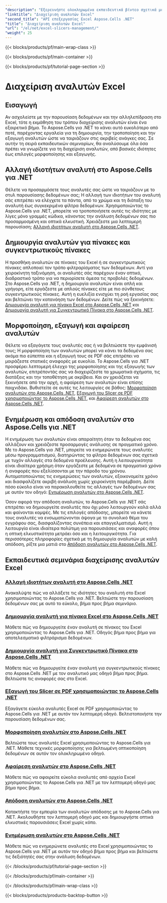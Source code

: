 ```yaml
---
"description": "Εξερευνήστε ολοκληρωμένα εκπαιδευτικά βίντεο σχετικά με τη διαχείριση αναλυτών Excel με το Aspose.Cells για .NET. Μάθετε πώς να δημιουργείτε, να ενημερώνετε, να μορφοποιείτε και να εξάγετε αναλυτές χωρίς κόπο."
"linktitle": "Διαχείριση αναλυτών Excel"
"second_title": "API επεξεργασίας Excel Aspose.Cells .NET"
"title": "Διαχείριση αναλυτών Excel"
"url": "/el/net/excel-slicers-management/"
"weight": 25
---
```


{{< blocks/products/pf/main-wrap-class >}}

{{< blocks/products/pf/main-container >}}

{{< blocks/products/pf/tutorial-page-section >}}

# Διαχείριση αναλυτών Excel

## Εισαγωγή

Αν ασχολείστε με την παρουσίαση δεδομένων και την αλληλεπίδραση στο Excel, τότε η εκμάθηση του τρόπου διαχείρισης αναλυτών είναι ένα εξαιρετικό βήμα. Το Aspose.Cells για .NET το κάνει αυτό ευκολότερο από ποτέ, παρέχοντας εργαλεία για τη δημιουργία, την τροποποίηση και την εξαγωγή αναλυτών ώστε να ταιριάζουν στις ακριβείς ανάγκες σας. Σε αυτήν τη σειρά εκπαιδευτικών σεμιναρίων, θα αναλύσουμε όλα όσα πρέπει να γνωρίζετε για τη διαχείριση αναλυτών, από βασικές ιδιότητες έως επιλογές μορφοποίησης και εξαγωγής.

## Αλλαγή ιδιοτήτων αναλυτή στο Aspose.Cells για .NET
Θέλετε να προσαρμόσετε τους αναλυτές σας ώστε να ταιριάζουν με το στυλ παρουσίασης δεδομένων σας; Η αλλαγή των ιδιοτήτων του αναλυτή σάς επιτρέπει να ελέγχετε τα πάντα, από το χρώμα και τη διάταξη του αναλυτή έως συγκεκριμένα φίλτρα δεδομένων. Χρησιμοποιώντας το Aspose.Cells για .NET, μπορείτε να τροποποιήσετε αυτές τις ιδιότητες με λίγες μόνο γραμμές κώδικα, κάνοντας την ανάλυση δεδομένων σας πιο προσαρμοσμένη και οπτικά ελκυστική. Χρειάζεστε μια λεπτομερή παρουσίαση; [Αλλαγή ιδιοτήτων αναλυτή στο Aspose.Cells .NET](./change-slicer-properties/).

## Δημιουργία αναλυτών για πίνακες και συγκεντρωτικούς πίνακες
Η προσθήκη αναλυτών σε πίνακες του Excel ή σε συγκεντρωτικούς πίνακες απλοποιεί τον τρόπο φιλτραρίσματος των δεδομένων. Αντί για χειροκίνητη ταξινόμηση, οι αναλυτές σάς παρέχουν έναν οπτικό, διαδραστικό τρόπο για να περιορίσετε άμεσα τις προβολές δεδομένων. Στο Aspose.Cells για .NET, η δημιουργία αναλυτών είναι απλή και γρήγορη, είτε εργάζεστε με απλούς πίνακες είτε με πιο σύνθετους συγκεντρωτικούς πίνακες. Αυτή η ευελιξία ενισχύει τη ροή εργασίας σας και βελτιώνει την κατανόηση των δεδομένων. Δείτε πώς να ξεκινήσετε: [Δημιουργία αναλυτή για πίνακα Excel στο Aspose.Cells .NET](./create-slicer-excel-table/) και [Δημιουργία αναλυτή για Συγκεντρωτικό Πίνακα στο Aspose.Cells .NET](./create-slicer-pivot-table/).

## Μορφοποίηση, εξαγωγή και αφαίρεση αναλυτών
Θέλετε να εξαγάγετε τους αναλυτές σας ή να βελτιώσετε την εμφάνισή τους; Η μορφοποίηση των αναλυτών μπορεί να κάνει τα δεδομένα σας ακόμα πιο εύπεπτα και η εξαγωγή τους σε PDF σάς επιτρέπει να μοιράζεστε στατικές αναφορές με ευκολία. Το Aspose.Cells για .NET προσφέρει λεπτομερή έλεγχο της μορφοποίησης και της εξαγωγής των αναλυτών, επιτρέποντάς σας να διαχειρίζεστε τα χρωματικά σχήματα, τις διατάξεις και την τοποθέτηση με ακρίβεια. Και αν χρειάζεται να ξεκινήσετε από την αρχή, η αφαίρεση των αναλυτών είναι επίσης παιχνιδάκι. Βυθιστείτε σε αυτές τις λειτουργίες σε βάθος: [Μορφοποίηση αναλυτών στο Aspose.Cells .NET](./format-slicers/), [Εξαγωγή του Slicer σε PDF χρησιμοποιώντας το Aspose.Cells .NET](./export-slicer-to-pdf/), και [Αφαίρεση αναλυτών στο Aspose.Cells .NET](./remove-slicers/).

## Ενημέρωση και απόδοση αναλυτών στο Aspose.Cells για .NET

Η ενημέρωση των αναλυτών είναι απαραίτητη όταν τα δεδομένα σας αλλάζουν και χρειάζεστε προσαρμογές ανάλυσης σε πραγματικό χρόνο. Με το Aspose.Cells για .NET, μπορείτε να ενημερώνετε τους αναλυτές μέσω προγραμματισμού, διατηρώντας τα φίλτρα δεδομένων σας σχετικά με τυχόν αλλαγές στα δεδομένα προέλευσης. Αυτή η λειτουργικότητα είναι ιδιαίτερα χρήσιμη όταν εργάζεστε με δεδομένα σε πραγματικό χρόνο ή αναφορές που εξελίσσονται με την πάροδο του χρόνου. Αυτοματοποιώντας τις ενημερώσεις των αναλυτών, εξοικονομείτε χρόνο και διασφαλίζετε ακριβή ανάλυση χωρίς χειροκίνητη παρέμβαση. Δείτε πόσο εύκολο είναι να παρακολουθείτε τις αλλαγές των δεδομένων σας με αυτόν τον οδηγό: [Ενημέρωση αναλυτών στο Aspose.Cells .NET](./update-slicers/).

Όσον αφορά την απόδοση αναλυτών, το Aspose.Cells για .NET σάς επιτρέπει να δημιουργείτε αναλυτές που όχι μόνο λειτουργούν καλά αλλά και φαίνονται κομψές. Με τις επιλογές απόδοσης, μπορείτε να κάνετε τους αναλυτές να ενσωματώνονται άψογα με το συνολικό θέμα του εγγράφου σας, διασφαλίζοντας συνέπεια και επαγγελματισμό. Αυτή η λειτουργία είναι ιδιαίτερα πολύτιμη για παρουσιάσεις και αναφορές όπου η οπτική ελκυστικότητα μετράει όσο και η λειτουργικότητα. Για περισσότερες πληροφορίες σχετικά με τη δημιουργία αναλυτών με καλή απόδοση, ρίξτε μια ματιά στο [Απόδοση αναλυτών στο Aspose.Cells .NET](./render-slicers/).

## Εκπαιδευτικά σεμινάρια διαχείρισης αναλυτών Excel
### [Αλλαγή ιδιοτήτων αναλυτή στο Aspose.Cells .NET](./change-slicer-properties/)
Ανακαλύψτε πώς να αλλάξετε τις ιδιότητες του αναλυτή στο Excel χρησιμοποιώντας το Aspose.Cells για .NET. Βελτιώστε την παρουσίαση δεδομένων σας με αυτό το εύκολο, βήμα προς βήμα σεμινάριο.
### [Δημιουργία αναλυτή για πίνακα Excel στο Aspose.Cells .NET](./create-slicer-excel-table/)
Μάθετε πώς να δημιουργείτε έναν αναλυτή σε πίνακες του Excel χρησιμοποιώντας το Aspose.Cells για .NET. Οδηγός βήμα προς βήμα για αποτελεσματικό φιλτράρισμα δεδομένων.
### [Δημιουργία αναλυτή για Συγκεντρωτικό Πίνακα στο Aspose.Cells .NET](./create-slicer-pivot-table/)
Μάθετε πώς να δημιουργείτε έναν αναλυτή για συγκεντρωτικούς πίνακες στο Aspose.Cells .NET με τον αναλυτικό μας οδηγό βήμα προς βήμα. Βελτιώστε τις αναφορές σας στο Excel.
### [Εξαγωγή του Slicer σε PDF χρησιμοποιώντας το Aspose.Cells .NET](./export-slicer-to-pdf/)
Εξαγάγετε εύκολα αναλυτές Excel σε PDF χρησιμοποιώντας το Aspose.Cells για .NET με αυτόν τον λεπτομερή οδηγό. Βελτιστοποιήστε την παρουσίαση δεδομένων σας.
### [Μορφοποίηση αναλυτών στο Aspose.Cells .NET](./format-slicers/)
Βελτιώστε τους αναλυτές Excel χρησιμοποιώντας το Aspose.Cells για .NET. Μάθετε τεχνικές μορφοποίησης για βελτιωμένη οπτικοποίηση δεδομένων σε αυτόν τον ολοκληρωμένο οδηγό.
### [Αφαίρεση αναλυτών στο Aspose.Cells .NET](./remove-slicers/)
Μάθετε πώς να αφαιρείτε εύκολα αναλυτές από αρχεία Excel χρησιμοποιώντας το Aspose.Cells για .NET με τον λεπτομερή οδηγό μας βήμα προς βήμα.
### [Απόδοση αναλυτών στο Aspose.Cells .NET](./render-slicers/)
Κατακτήστε την εμπειρία των αναλυτών απόδοσης με το Aspose.Cells για .NET. Ακολουθήστε τον λεπτομερή οδηγό μας και δημιουργήστε οπτικά ελκυστικές παρουσιάσεις Excel χωρίς κόπο.
### [Ενημέρωση αναλυτών στο Aspose.Cells .NET](./update-slicers/)
Μάθετε πώς να ενημερώνετε αναλυτές στο Excel χρησιμοποιώντας το Aspose.Cells για .NET με αυτόν τον οδηγό βήμα προς βήμα και βελτιώστε τις δεξιότητές σας στην ανάλυση δεδομένων.

{{< /blocks/products/pf/tutorial-page-section >}}

{{< /blocks/products/pf/main-container >}}

{{< /blocks/products/pf/main-wrap-class >}}

{{< blocks/products/products-backtop-button >}}